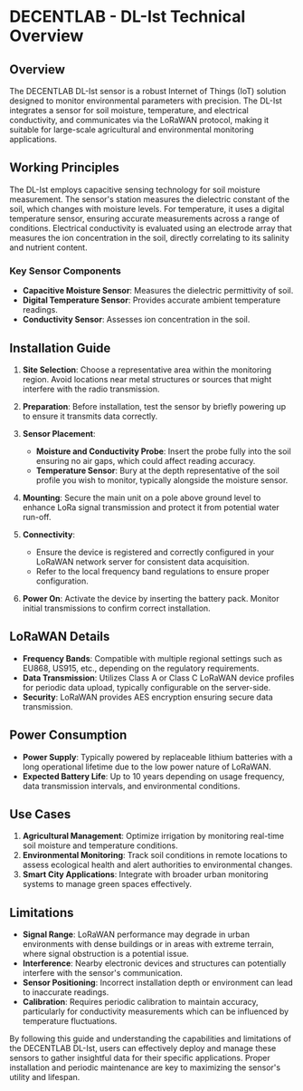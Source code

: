 # DECENTLAB - DL-Ist Technical Overview

## Overview

The DECENTLAB DL-Ist sensor is a robust Internet of Things (IoT) solution designed to monitor environmental parameters with precision. The DL-Ist integrates a sensor for soil moisture, temperature, and electrical conductivity, and communicates via the LoRaWAN protocol, making it suitable for large-scale agricultural and environmental monitoring applications.

## Working Principles

The DL-Ist employs capacitive sensing technology for soil moisture measurement. The sensor's station measures the dielectric constant of the soil, which changes with moisture levels. For temperature, it uses a digital temperature sensor, ensuring accurate measurements across a range of conditions. Electrical conductivity is evaluated using an electrode array that measures the ion concentration in the soil, directly correlating to its salinity and nutrient content.

### Key Sensor Components

- **Capacitive Moisture Sensor**: Measures the dielectric permittivity of soil.
- **Digital Temperature Sensor**: Provides accurate ambient temperature readings.
- **Conductivity Sensor**: Assesses ion concentration in the soil.

## Installation Guide

1. **Site Selection**: Choose a representative area within the monitoring region. Avoid locations near metal structures or sources that might interfere with the radio transmission.

2. **Preparation**: Before installation, test the sensor by briefly powering up to ensure it transmits data correctly.

3. **Sensor Placement**:
   - **Moisture and Conductivity Probe**: Insert the probe fully into the soil ensuring no air gaps, which could affect reading accuracy.
   - **Temperature Sensor**: Bury at the depth representative of the soil profile you wish to monitor, typically alongside the moisture sensor.

4. **Mounting**: Secure the main unit on a pole above ground level to enhance LoRa signal transmission and protect it from potential water run-off.

5. **Connectivity**:
   - Ensure the device is registered and correctly configured in your LoRaWAN network server for consistent data acquisition.
   - Refer to the local frequency band regulations to ensure proper configuration.

6. **Power On**: Activate the device by inserting the battery pack. Monitor initial transmissions to confirm correct installation.

## LoRaWAN Details

- **Frequency Bands**: Compatible with multiple regional settings such as EU868, US915, etc., depending on the regulatory requirements.
- **Data Transmission**: Utilizes Class A or Class C LoRaWAN device profiles for periodic data upload, typically configurable on the server-side.
- **Security**: LoRaWAN provides AES encryption ensuring secure data transmission.

## Power Consumption

- **Power Supply**: Typically powered by replaceable lithium batteries with a long operational lifetime due to the low power nature of LoRaWAN.
- **Expected Battery Life**: Up to 10 years depending on usage frequency, data transmission intervals, and environmental conditions.

## Use Cases

1. **Agricultural Management**: Optimize irrigation by monitoring real-time soil moisture and temperature conditions.
2. **Environmental Monitoring**: Track soil conditions in remote locations to assess ecological health and alert authorities to environmental changes.
3. **Smart City Applications**: Integrate with broader urban monitoring systems to manage green spaces effectively.

## Limitations

- **Signal Range**: LoRaWAN performance may degrade in urban environments with dense buildings or in areas with extreme terrain, where signal obstruction is a potential issue.
- **Interference**: Nearby electronic devices and structures can potentially interfere with the sensor's communication.
- **Sensor Positioning**: Incorrect installation depth or environment can lead to inaccurate readings.
- **Calibration**: Requires periodic calibration to maintain accuracy, particularly for conductivity measurements which can be influenced by temperature fluctuations.

By following this guide and understanding the capabilities and limitations of the DECENTLAB DL-Ist, users can effectively deploy and manage these sensors to gather insightful data for their specific applications. Proper installation and periodic maintenance are key to maximizing the sensor's utility and lifespan.